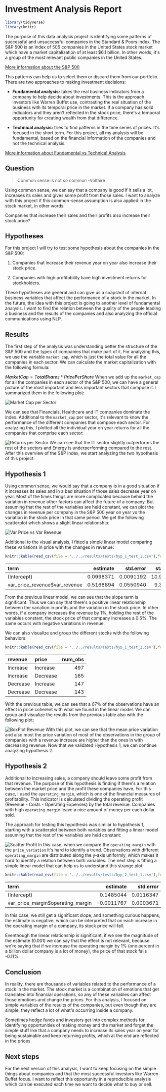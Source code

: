 
Investment Analysis Report
==========================

``` r
library(tidyverse)
library(knitr)
```

The purpose of this data analysis project is identifying some patterns of successful and unsuccessful companies in the Standard & Poors index. The S&P 500 is an index of 505 companies in the United States stock market which have a market capitalization of at least $6.1 billion. In other words, it's a group of the most relevant public companies in the United States.

[More information about the S&P 500](https://www.investopedia.com/terms/s/sp500.asp)

This patterns can help us to select them or discard them from our portfolio. There are two approaches to making investment decisions:

-   **Fundamental analysis:** takes the real business indicators from a company to help decide about investments. This is the approach investors like Warren Buffet use, contrasting the real situation of the business with its temporal price in the market. If a company has solid indicators and they aren't reflected in the stock price, there's a temporal opportunity for creating wealth from that difference.

-   **Technical analysis:** tries to find patterns in the time series of prices. It's focused in the short term. For this project, all my analysis will be fundamental, based on the financial information of the companies and not the technical analysis.

[More information about Fundamental vs Technical Analysis](https://www.investopedia.com/university/technical/techanalysis2.asp)

Question
--------

> Common sense is not so common -Voltaire

Using common sense, we can say that a company is good if it sells a lot, increases its sales and gives some profit from those sales. I want to analyze with this project if this common-sense assumption is also applied in the stock market, in other words:

Companies that increase their sales and their profits also increase their stock price?

Hypotheses
----------

For this project I will try to test some hypothesis about the companies in the S&P 500:

1.  Companies that increase their revenue year on year also increase their stock price.

2.  Companies with high profitability have high investment returns for stockholders.

These hypotheses are general and can give us a snapshot of internal business variables that affect the performance of a stock in the market. In the future, the idea with this project is going to another level of fundamental analysis. I want to find the relation between the quality of the people leading a business and the results of the companies and also analyzing the official communications using NLP.

Results
-------

The first step of the analysis was understanding better the structure of the S&P 500 and the types of companies that make part of it. For analyzing this, we use the variable `market cap`, which is just the total value for all the companies in each sector. We can calculate the market capitalization with the following formula:

*M**a**r**k**e**t**C**a**p* = *T**o**t**a**l**S**h**a**r**e**s* \* *P**r**i**c**e**P**e**r**S**h**a**r**e*
 When we add up the `market_cap` for all the companies in each sector of the S&P 500, we can have a general picture of the most important and less important sectors that compose it. I summarized them in the following plot:

![Market Cap per Sector](../../results/figures/eda_plot_2.png)

We can see that Financials, Healthcare and IT companies dominate the index. Additional to the `market_cap` per sector, it's relevant to know the performance of the different companies that compose each sector. For analyzing this, I plotted all the individual year on year returns for all the companies that comprise each sector:

![Returns per Sector](../../results/figures/eda_plot_1.png) We can see that the IT sector slightly outperforms the rest of the sectors and Energy is underperforming compared to the rest. After this overview of the S&P index, we start analyzing the two hypothesis of this project.

Hypothesis 1
------------

Using common sense, we would say that a company is in a good situation if it increases its sales and in a bad situation if those sales decrease year on year. Most of the times things are more complicated because behind the variation in revenue other factors can affect the future of a company. But assuming that the rest of the variables are held constant, we can plot the changes in revenue per company in the S&P 500 year on year vs the variation in the stock price in that same period. We get the following scatterplot which shows a slight linear relationship:

![Var Price vs Var Revenue](../../results/figures/hyp_1_plot_1.png)

Additional to the visual analysis, I fitted a simple linear model comparing these variations in price with the changes in revenue:

``` r
knitr::kable(read_csv(file = '../../results/tests/hyp_1_test_1.csv'),format = "markdown")
```

| term                             |   estimate|  std.error|  statistic|  p.value|
|:---------------------------------|----------:|----------:|----------:|--------:|
| (Intercept)                      |  0.0998371|  0.0091192|   10.94804|        0|
| var\_price\_revenue$var\_revenue |  0.5168894|  0.0550940|    9.38195|        0|

From the previous linear model, we can see that the slope term is significant. Thus we can say that there's a positive linear relationship between the variation in profits and the variation in the stock price. In other words, if a company increases the revenue by 1%, holding the rest of the variables constant, the stock price of that company increases a 0.5%. The same occurs with negative variations in revenue.

We can also visualize and group the different stocks with the following behaviors:

``` r
knitr::kable(read_csv(file = '../../results/tests/hyp_1_test_2.csv'),format = "markdown")
```

| revenue  | price    |  num\_obs|
|:---------|:---------|---------:|
| Increase | Increase |       497|
| Increase | Decrease |       165|
| Decrease | Increase |       147|
| Decrease | Decrease |       143|

With the previous table, we can see that a 67% of the observations have an effect in price coherent with what we found in the linear model. We can group and visualize the results from the previous table also with the following plot:

![BoxPlot Revenue](../../results/figures/hyp_1_plot_2.png) With this plot, we can see that the mean price variation and also most the price variation of most of the observations in the group of companies with a revenue increase are higher than the ones in with decreasing revenue. Now that we validated Hypothesis 1, we can continue analyzing hypothesis 2.

Hypothesis 2
------------

Additional to increasing sales, a company should leave some profit from that revenue. The purpose of this hypothesis is finding if there's a relation between the market price and the profit these companies have. For this case, I used the `operating_margin`, which is one of the financial measures of profitability. This indicator is calculated dividing the operating profit (Revenue - Costs - Operating Expenses) by the total revenue. Companies with high `operating_margin` leave a nice amount of money per each dollar sold.

The approach for testing this hypothesis was similar to hypothesis 1, starting with a scatterplot between both variables and fitting a linear model assuming that the rest of the variables are held constant:

![Scatter Profit](../../results/figures/hyp_2_plot_1.png) In this case, when we compare the `operating_margin` with the `price_variation` it's hard to identify a trend. Observations with different `operating_margin` are distributed along the y-axis uniformly, which makes it hard to identify a relation between both variables. The next step is fitting a simple linear model that can help us to understand this strange plot:

``` r
knitr::kable(read_csv(file = '../../results/tests/hyp_2_test_1.csv'),format = "markdown")
```

| term                                 |    estimate|  std.error|  statistic|    p.value|
|:-------------------------------------|-----------:|----------:|----------:|----------:|
| (Intercept)                          |   0.1485044|  0.0116347|  12.763926|  0.0000000|
| var\_price\_margin$operating\_margin |  -0.0011767|  0.0003671|  -3.205148|  0.0013949|

In this case, we still get a significant slope, and something curious happens, the estimate is negative, which can be interpreted that on each increase in the operating margin of a company, its stock price will fall.

Eventhough the linear relationship is significant, if we see the magnitude of the estimate (0.001) we can say that the effect is not relevant, because we're saying that if we increase the operating margin by 1% (one percent in a billion dollar company is a lot of money), the price of that stock falls -0.11%.

Conclusion
----------

In reality, there are thousands of variables related to the performance of a stock in the market. The stock market is a combination of emotions that get translated into financial operations, so any of these variables can affect those emotions and change the prices. For this analysis, I focused on simple variables of the results of the companies, but even though they are simple, they reflect a lot of what's occurring inside a company.

Sometimes hedge funds and investors get into complex methods for identifying opportunities of making money and the market and forget the simple stuff like that a company needs to increase its sales year on year for being sustainable and keep returning profits, which at the end are reflected in the prices.

Next steps
----------

For the next version of this analysis, I want to keep focusing on the simple things about companies and that the most successful investors like Warren Buffet focus. I want to reflect this opportunity in a reproducible analysis which can be executed each time we want to decide what to buy or sell.
